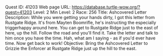 Quest ID: 41203
Web page URL: https://database.turtle-wow.org/?quest=41203
Level: 2
Min Level: 2
Race: 256
Title: Ashcovered Letter
Description: While you were getting your hands dirty, I got this letter from Rustgate Ridge. It's from Mayten Boomrifle, he's instructing the especially triggerhappy around here. You can get to Rustgate Ridge just to the east of here, up the hill. Follow the road and you'll find it. Take the letter and talk to him once you have the time. Hah, what am I saying - as if you'd ever have time. Now get back to work!
Objective: Bring the Ashcovered Letter to Grizzie the Enforcer at Rustgate Ridge just up the hill to the east.
